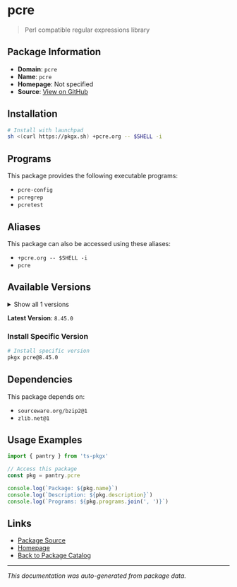 # pcre

> Perl compatible regular expressions library

## Package Information

- **Domain**: `pcre`
- **Name**: `pcre`
- **Homepage**: Not specified
- **Source**: [View on GitHub](https://github.com/pkgxdev/pantry/tree/main/projects/pcre.org/package.yml)

## Installation

```bash
# Install with launchpad
sh <(curl https://pkgx.sh) +pcre.org -- $SHELL -i
```

## Programs

This package provides the following executable programs:

- `pcre-config`
- `pcregrep`
- `pcretest`

## Aliases

This package can also be accessed using these aliases:

- `+pcre.org -- $SHELL -i`
- `pcre`

## Available Versions

<details>
<summary>Show all 1 versions</summary>

- `8.45.0`

</details>

**Latest Version**: `8.45.0`

### Install Specific Version

```bash
# Install specific version
pkgx pcre@8.45.0
```

## Dependencies

This package depends on:

- `sourceware.org/bzip2@1`
- `zlib.net@1`

## Usage Examples

```typescript
import { pantry } from 'ts-pkgx'

// Access this package
const pkg = pantry.pcre

console.log(`Package: ${pkg.name}`)
console.log(`Description: ${pkg.description}`)
console.log(`Programs: ${pkg.programs.join(', ')}`)
```

## Links

- [Package Source](https://github.com/pkgxdev/pantry/tree/main/projects/pcre.org/package.yml)
- [Homepage](#)
- [Back to Package Catalog](../package-catalog.md)

---

*This documentation was auto-generated from package data.*
